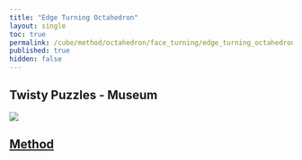 ```yaml
---
title: "Edge Turning Octahedron"
layout: single
toc: true
permalink: /cube/method/octahedron/face_turning/edge_turning_octahedron
published: true
hidden: false
---
```


<head>
  <base target="_blank">
</head>



## Twisty Puzzles - Museum

<a href="https://twistypuzzles.com/app/museum/museum_showitem.php?pkey=1648">
  <img src="https://twistypuzzles.com/museum/large/01648-09.jpg">
</a>



## [Method](/cube/method/octahedron/face_turning/edge_turning_octahedron/method)
